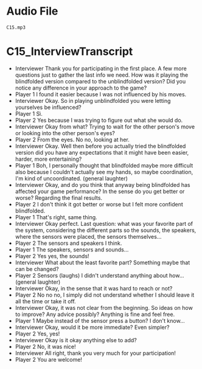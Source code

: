 # Audio File
    C15.mp3
# C15_InterviewTranscript
- Interviewer
    Thank you for participating in the first place. A few more questions just to gather the last info we need. How was it playing the blindfolded version compared to the unblindfolded version? Did you notice any difference in your approach to the game?
- Player 1
    I found it easier because I was not influenced by his moves.
- Interviewer
    Okay. So in playing unblindfolded you were letting yourselves be influenced?
- Player 1
    Sì.
- Player 2 
    Yes because I was trying to figure out what she would do.
- Interviewer
    Okay from what? Trying to wait for the other person's move or looking into the other person's eyes?
- Player 2
    From the eyes. No no, looking at her.
- Interviewer
    Okay. Well then before you actually tried the blindfolded version did you have any expectations that it might have been easier, harder, more entertaining?
- Player 1
    Boh, I personally thought that blindfolded maybe more difficult also because I couldn't actually see my hands, so maybe coordination, I'm kind of uncoordinated.
(general laughter)
- Interviewer
    Okay, and do you think that anyway being blindfolded has affected your game performance? In the sense do you get better or worse? Regarding the final results.
- Player 2
    I don't think it got better or worse but I felt more confident blindfolded.
- Player 1
    That's right, same thing.
- Interviewer
    Okay perfect. Last question: what was your favorite part of the system, considering the different parts so the sounds, the speakers, where the sensors were placed, the sensors themselves...
- Player 2
    The sensors and speakers I think.
- Player 1
    The speakers, sensors and sounds...
- Player 2
    Yes yes, the sounds!
- Interviewer
    What about the least favorite part? Something maybe that can be changed?
- Player 2
    Sensors 
(laughs)
    I didn't understand anything about how... 
(general laughter)
- Interviewer
    Okay, in the sense that it was hard to reach or not?
- Player 2
    No no no, I simply did not understand whether I should leave it all the time or take it off.
- Interviewer
    Okay, it was not clear from the beginning. So ideas on how to improve? Any advice possibly? Anything is fine and feel free.
- Player 1
    Maybe instead of the sensor press a button? I don't know...
- Interviewer
    Okay, would it be more immediate? Even simpler?
- Player 2
    Yes, yes!
- Interviewer
    Okay is it okay anything else to add?
- Player 2
    No, it was nice!
- Interviewer
    All right, thank you very much for your participation!
- Player 2
    You are welcome!
